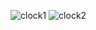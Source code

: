 ![clock1](https://user-images.githubusercontent.com/32226692/187475032-7d7f4d4a-0014-4406-9e12-3f12f532f6c4.png)
![clock2](https://user-images.githubusercontent.com/32226692/187475047-c654d789-df32-4d89-ae2a-fe9828a47af9.png)
